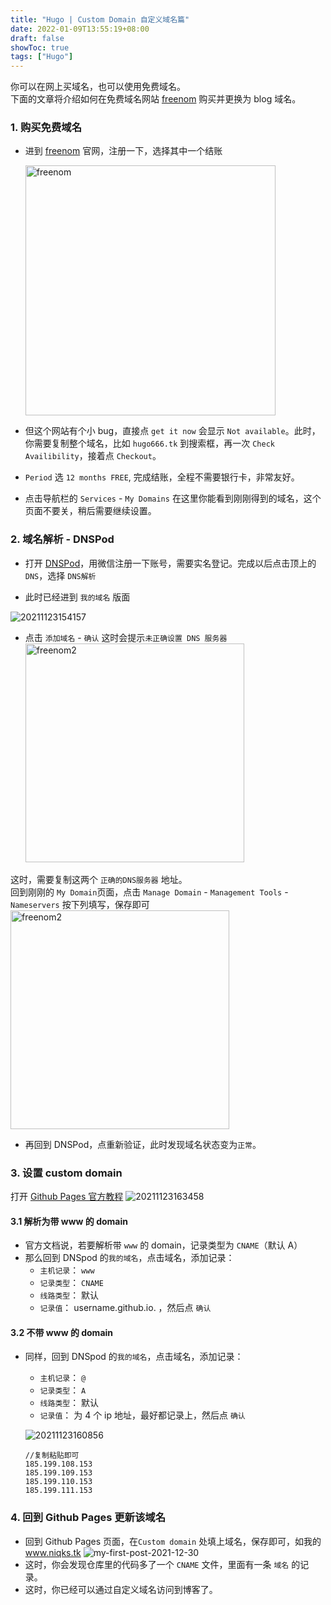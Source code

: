 ```yaml
---
title: "Hugo | Custom Domain 自定义域名篇"
date: 2022-01-09T13:55:19+08:00
draft: false
showToc: true
tags: ["Hugo"]
---
```


你可以在网上买域名，也可以使用免费域名。  
下面的文章将介绍如何在免费域名网站 [freenom](https://www.freenom.com/) 购买并更换为 blog 域名。

### 1. 购买免费域名

- 进到 [freenom](https://www.freenom.com/) 官网，注册一下，选择其中一个结账
  <!-- ![20211123152149](https://i.loli.net/2021/11/23/vS8wIAzhW1tyGs5.png) -->
  <img src="https://i.loli.net/2021/11/23/vS8wIAzhW1tyGs5.png" width = "400" alt="freenom" />

- 但这个网站有个小 bug，直接点 `get it now` 会显示 `Not available`。此时，你需要复制整个域名，比如 `hugo666.tk` 到搜索框，再一次 `Check Availibility`，接着点 `Checkout`。
- `Period` 选 `12 months FREE`, 完成结账，全程不需要银行卡，非常友好。

- 点击导航栏的 `Services` - `My Domains` 在这里你能看到刚刚得到的域名，这个页面不要关，稍后需要继续设置。

### 2. 域名解析 - DNSPod

- 打开 [DNSPod](https://www.dnspod.cn/)，用微信注册一下账号，需要实名登记。完成以后点击顶上的 `DNS`，选择 `DNS解析`

- 此时已经进到 `我的域名` 版面

![20211123154157](https://i.loli.net/2021/11/23/ykMVugWKYEFvRpc.png)

- 点击 `添加域名` - `确认` 这时会提示`未正确设置 DNS 服务器`
  <img src="https://i.loli.net/2021/11/23/CxpFjJVbB9Ke7WQ.png" height = "350" alt="freenom2" />

这时，需要复制这两个 `正确的DNS服务器` 地址。  
回到刚刚的 `My Domain`页面，点击 `Manage Domain` - `Management Tools` - `Nameservers` 按下列填写，保存即可
<img src="https://i.loli.net/2021/11/23/O8NpnUXISQweDFJ.png" height = "350" alt="freenom2" />

- 再回到 DNSPod，点重新验证，此时发现域名状态变为`正常`。

### 3. 设置 custom domain

打开 [Github Pages 官方教程](https://docs.github.com/cn/pages/configuring-a-custom-domain-for-your-github-pages-site/managing-a-custom-domain-for-your-github-pages-site)
![20211123163458](https://i.loli.net/2021/11/23/s3bBjCOqW67vy4k.png)

#### 3.1 解析为带 www 的 domain

- 官方文档说，若要解析带 `www` 的 domain，记录类型为 `CNAME`（默认 A）
- 那么回到 DNSpod 的`我的域名`，点击域名，添加记录：
  - `主机记录`： `www`
  - `记录类型`： `CNAME`
  - `线路类型`： 默认
  - `记录值`： username.github.io. ，然后点 `确认`

#### 3.2 不带 www 的 domain

- 同样，回到 DNSpod 的`我的域名`，点击域名，添加记录：

  - `主机记录`： `@`
  - `记录类型`： `A`
  - `线路类型`： 默认
  - `记录值`： 为 4 个 ip 地址，最好都记录上，然后点 `确认`

  ![20211123160856](https://i.loli.net/2021/11/23/auzNPdhDHtbw81Q.png)

  ```
  //复制粘贴即可
  185.199.108.153
  185.199.109.153
  185.199.110.153
  185.199.111.153
  ```

### 4. 回到 Github Pages 更新该域名

- 回到 Github Pages 页面，在`Custom domain` 处填上域名，保存即可，如我的 www.niqks.tk
  ![my-first-post-2021-12-30](https://blogpic-1308403500.file.myqcloud.com/markdown/my-first-post-2021-12-30.png)
- 这时，你会发现仓库里的代码多了一个 `CNAME` 文件，里面有一条 `域名` 的记录。
- 这时，你已经可以通过自定义域名访问到博客了。
